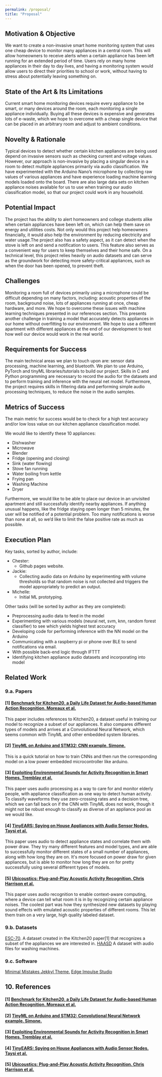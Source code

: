 ```yaml
---
permalink: /proposal/
title: "Proposal"
---
```


## Motivation & Objective
We want to create a non-invasive smart home monitoring system that uses one cheap device to monitor many appliances in a central room. This will allow homeowners to receive alerts when a certain appliance has been left running for an extended period of time. Users rely on many home appliances in their day to day lives, and having a monitoring system would allow users to direct their priorities to school or work, without having to stress about potentially leaving something on. 

## State of the Art & Its Limitations
Current smart home monitoring devices require every appliance to be smart, or many devices around the room, each monitoring a single appliance individually. Buying all these devices is expensive and generates lots of e-waste, which we hope to overcome with a cheap single device that can be placed in an arbitrary room and adjust to ambient conditions.

## Novelty & Rationale
Typical devices to detect whether certain kitchen appliances are being used depend on invasive sensors such as checking current and voltage values. However, our approach is non-invasive by placing a singular device in a room to detect multiple appliances primarily via audio classification. We have experimented with the Arduino Nano’s microphone by collecting raw values of various appliances and have experience loading machine learning models loaded onto the board. There are also large data sets on kitchen appliance noises available for us to use when training our audio classification model, so that our project could work in any household. 

## Potential Impact
The project has the ability to alert homeowners and college students alike when certain appliances have been left on, which can help them save on energy and utilities costs. Not only would this project help homeowners financially, it would also help the environment by reducing electricity and water usage.The project also has a safety aspect, as it can detect when the stove is left on and send a notification to users. This feature also serves as a convenient way for users to keep themselves and their home safe. On a technical level, this project relies heavily on audio datasets and can serve as the groundwork for detecting more safety-critical appliances, such as when the door has been opened, to prevent theft. 

## Challenges
Monitoring a room full of devices primarily using a microphone could be difficult depending on many factors, including: acoustic properties of the room, background noise, lots of appliances running at once, cheap hardware, and more. We hope to overcome these issues with machine learning techniques presented in our references section. This presents another challenge in training a model that accurately detects appliances in our home without overfitting to our environment. We hope to use a different apartment with different appliances at the end of our development to test how well our device would work in the real world.

## Requirements for Success
The main technical areas we plan to touch upon are: sensor data processing, machine learning, and bluetooth. We plan to use Arduino, PyTorch and tinyML libraries/tutorials to build our project. Skills in C and Python programming are necessary to record the audio for the datasets and to perform training and inference with the neural net model. Furthermore, the project requires skills in filtering data and performing simple audio processing techniques, to reduce the noise in the audio samples. 

## Metrics of Success
The main metric for success would be to check for a high test accuracy and/or low loss value on our kitchen appliance classification model. 

We would like to identify these 10 appliances:
 - Dishwasher
 - Microwave
 - Blender
 - Fridge (opening and closing)
 - Sink (water flowing) 
 - Stove fan running
 - Water boiling from kettle
 - Frying pan
 - Washing Machine
 - Dryer

Furthermore, we would like to be able to place our device in an unvisited apartment and still successfully identify nearby appliances. If anything unusual happens, like the fridge staying open longer than 5 minutes, the user will be notified of a potential problem. Too many notifications is worse than none at all, so we’d like to limit the false positive rate as much as possible.

## Execution Plan
Key tasks, sorted by author, include:
 - Chester:
   - Github pages website.
 - Jackie:
   - Collecting audio data on Arduino by experimenting with volume thresholds so that random noise is not collected and triggers the model appropriately to predict an output. 
 - Michelle:
   - Initial ML prototyping.

Other tasks (will be sorted by author as they are completed):
 - Preprocessing audio data to feed in the model
 - Experimenting with various models (neural net, svm, knn, random forest classifier) to see which yields highest test accuracy
 - Developing code for performing inference with the NN model on the Arduino
 - Communicating with a raspberry pi or phone over BLE to send notifications via email.
 - With possible back-end logic through IFTTT
 - Identifying kitchen appliance audio datasets and incorporating into model

## Related Work
### 9.a. Papers
#### [1] [Benchmark for Kitchen20, a Daily Life Dataset for Audio-based Human Action Recognition. Moreaux et al.](https://hal.archives-ouvertes.fr/hal-02901596/document)
This paper includes references to Kitchen20, a dataset useful in training our model to recognize a subset of our appliances. It also compares different types of models and arrives at a Convolutional Neural Network, which seems common with TinyML and other embedded system libraries.

#### [2] [TinyML on Arduino and STM32: CNN example. Simone.](https://eloquentarduino.github.io/2020/11/tinyml-on-arduino-and-stm32-cnn-convolutional-neural-network-example/#tochow-to-run-a-cnn-on-arduino-and-stm32-boards-with-eloquenttinyml)
This is a quick tutorial on how to train CNNs and then run the corresponding model on a low power embedded microcontroller like arduino.

#### [3] [Exploiting Environmental Sounds for Activity Recognition in Smart Homes. Tremblay et al.](https://www.aaai.org/ocs/index.php/WS/AAAIW15/paper/download/9697/10150)
This paper uses audio processing as a way to care for and monitor elderly people, with appliance classification as one way to detect human activity. To classify waveforms they use zero-crossing rates and a decision tree, which we can fall back on if the CNN with TinyML does not work, though it might not be robust enough to classify as diverse of an appliance pool as we would like.

#### [4] [TinyEARS: Spying on House Appliances with Audio Sensor Nodes. Taysi et al.](http://citeseerx.ist.psu.edu/viewdoc/download?doi=10.1.1.441.8908&rep=rep1&type=pdf)
This paper uses audio to detect appliance states and correlate them with power draw. They try many different features and model types, and are able to successfully monitor different states of a small number of appliances, along with how long they are on. It's more focused on power draw for given appliances, but is able to monitor how long they are on for pretty successfully using several different types of models.

#### [5] [Ubicoustics: Plug-and-Play Acoustic Activity Recognition. Chris Harrison et al.](https://dl.acm.org/doi/10.1145/3242587.3242609)
This paper uses audio recognition to enable context-aware computing, where a device can tell what room it is in by recognizing certain appliance noises. The coolest part was how they synthesized new datasets by playing sound effects with emulated acoustic properties of different rooms. This let them train on a very large, high quality labeled dataset.

### 9.b. Datasets
[ESC-70](https://github.com/marc-moreaux/kitchen20). A dataset created in the Kitchen20 paper[1] that recognizes a subset of the appliances we are interested in.
[HAASD](https://github.com/JYongSmile/paper-2018-HAASD/tree/master/HAASD) A dataset with audio files for washing machines.

### 9.c. Software
[Minimal Mistakes Jekkyl Theme.](https://github.com/mmistakes/minimal-mistakes)
[Edge Impulse Studio](https://docs.edgeimpulse.com/docs/audio-classification)

## 10. References
#### [1] [Benchmark for Kitchen20, a Daily Life Dataset for Audio-based Human Action Recognition. Moreaux et al.](https://hal.archives-ouvertes.fr/hal-02901596/document)

#### [2] [TinyML on Arduino and STM32: Convolutional Neural Network example. Simone.](https://eloquentarduino.github.io/2020/11/tinyml-on-arduino-and-stm32-cnn-convolutional-neural-network-example/#tochow-to-run-a-cnn-on-arduino-and-stm32-boards-with-eloquenttinyml)

#### [3] [Exploiting Environmental Sounds for Activity Recognition in Smart Homes. Tremblay et al.](https://www.aaai.org/ocs/index.php/WS/AAAIW15/paper/download/9697/10150)

#### [4] [TinyEARS: Spying on House Appliances with Audio Sensor Nodes. Taysi et al.](http://citeseerx.ist.psu.edu/viewdoc/download?doi=10.1.1.441.8908&rep=rep1&type=pdf)

#### [5] [Ubicoustics: Plug-and-Play Acoustic Activity Recognition. Chris Harrison et al.](https://dl.acm.org/doi/10.1145/3242587.3242609)
